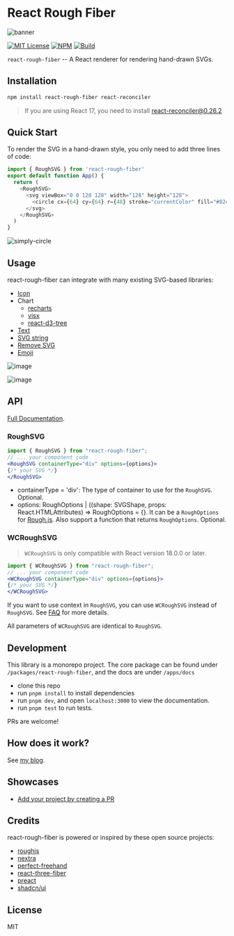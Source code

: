 # React Rough Fiber

![banner](https://user-images.githubusercontent.com/27432981/233581368-3b8bb5e1-5d18-48ff-b0ee-89d78abb7796.png)

[![MIT License](https://img.shields.io/badge/License-MIT-green.svg)](https://choosealicense.com/licenses/mit/)
[![NPM](https://img.shields.io/npm/v/react-rough-fiber)](https://www.npmjs.com/package/react-rough-fiber)
[![Build](https://img.shields.io/github/actions/workflow/status/bowen7/react-rough-fiber/npm-publish.yml)](https://github.com/Bowen7/react-rough-fiber/actions/workflows/npm-publish.yml)


`react-rough-fiber` -- A React renderer for rendering hand-drawn SVGs.

## Installation

``` bash
npm install react-rough-fiber react-reconciler
```

> If you are using React 17, you need to install react-reconciler@0.26.2

## Quick Start

To render the SVG in a hand-drawn style, you only need to add three lines of code:
``` js
import { RoughSVG } from 'react-rough-fiber'
export default function App() {
  return (
    <RoughSVG>
      <svg viewBox="0 0 128 128" width="128" height="128">
        <circle cx={64} cy={64} r={48} stroke="currentColor" fill="#82ca9d" />
      </svg>
    </RoughSVG>
  )
}
```

![simply-circle](https://user-images.githubusercontent.com/27432981/233627411-dcc63b21-317c-4b85-8a55-92d39322df10.png)


## Usage

react-rough-fiber can integrate with many existing SVG-based libraries:

- [Icon](https://react-rough-fiber.amind.app/examples/icon)
- Chart
  - [recharts](https://react-rough-fiber.amind.app/examples/chart/recharts)
  - [visx](https://react-rough-fiber.amind.app/examples/chart/visx)
  - [react-d3-tree](https://react-rough-fiber.amind.app/examples/chart/react-d3-tree)
- [Text](https://react-rough-fiber.amind.app/examples/text)
- [SVG string](https://react-rough-fiber.amind.app/examples/svg-string)
- [Remove SVG](https://react-rough-fiber.amind.app/examples/remote-svg)
- [Emoji](https://react-rough-fiber.amind.app/examples/emoji)

![image](https://user-images.githubusercontent.com/27432981/233629588-34c66519-1ae0-45de-beaa-f9dfedf635f3.png)

![image](https://user-images.githubusercontent.com/27432981/233627832-7f7a1a87-485c-4220-a483-17bb6b93f4ea.png)

## API

[Full Documentation](https://react-rough-fiber.amind.app/apis).

### RoughSVG

``` jsx
import { RoughSVG } from "react-rough-fiber";
// ... your component code
<RoughSVG containerType="div" options={options}>
{/* your SVG */}
</RoughSVG>
```

- containerType = 'div': The type of container to use for the `RoughSVG`. Optional.
- options: RoughOptions | ((shape: SVGShape, props: React.HTMLAttributes<SVGElement>) => RoughOptions = {}. It can be a `RoughOptions` for [Rough.js](https://github.com/rough-stuff/rough/wiki#options). Also support a function that returns `RoughOptions`. Optional.

### WCRoughSVG

> `WCRoughSVG` is only compatible with React version 18.0.0 or later.

``` jsx
import { WCRoughSVG } from "react-rough-fiber";
// ... your component code
<WCRoughSVG containerType="div" options={options}>
{/* your SVG */}
</WCRoughSVG>
```

If you want to use context in `RoughSVG`, you can use `WCRoughSVG` instead of `RoughSVG`. See [FAQ](https://react-rough-fiber.amind.app/faq) for more details.

All parameters of `WCRoughSVG` are identical to `RoughSVG`.

## Development

This library is a monorepo project. The core package can be found under `/packages/react-rough-fiber`, and the docs are under `/apps/docs`

- clone this repo
- run `pnpm install` to install dependencies
- run `pnpm dev`, and open `localhost:3000` to view the documentation.
- run `pnpm test` to run tests.

PRs are welcome!

## How does it work?

See [my blog](https://www.bowencodes.com/post/react-rough-fiber).

## Showcases

- [Add your project by creating a PR](https://github.com/Bowen7/react-rough-fiber/pulls)

## Credits

react-rough-fiber is powered or inspired by these open source projects:

- [roughjs](https://github.com/rough-stuff/rough)
- [nextra](https://github.com/shuding/nextra)
- [perfect-freehand](https://github.com/steveruizok/perfect-freehand)
- [react-three-fiber](https://github.com/pmndrs/react-three-fiber)
- [preact](https://github.com/preactjs/preact)
- [shadcn/ui](https://github.com/shadcn/ui)

## License

MIT
